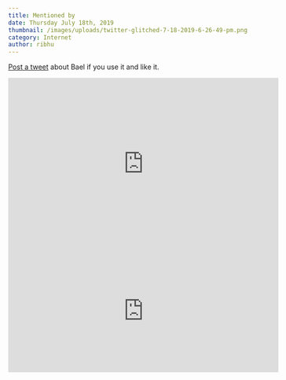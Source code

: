 ```yaml
---
title: Mentioned by
date: Thursday July 18th, 2019
thumbnail: /images/uploads/twitter-glitched-7-18-2019-6-26-49-pm.png
category: Internet
author: ribhu
---
```

[Post a tweet](http://twitter.com/home?status=Bael%20Theme%20is%20a%20great%20theme%20for%20%40netlifycms%20https%3A%2F%2Fbael-theme.jake101.com%20via%20@jasperketone) about Bael if you use it and like it.

<iframe border=0 frameborder=0 height=350 width=550 
 src="https://twitframe.com/show?url=https%3A%2F%2Ftwitter.com%2Fsarah_edo%2Fstatus%2F1132779718598512640"></iframe>

<iframe border=0 frameborder=0 height=250 width=550 
 src="https://twitframe.com/show?url=https%3A%2F%2Ftwitter.com%2Fmugas11%2Fstatus%2F1148682323711451137"></iframe>
